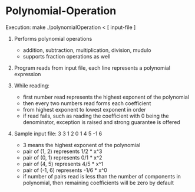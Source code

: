 # Polynomial-Operation

Execution:
    make
    ./polynomialOperation < [ input-file ]

1.  Performs polynomial operations
    -   addition, subtraction, multiplication, division, mudulo 
    -   supports fraction operations as well 

2.  Program reads from input file, 
    each line represents a polynomial expression 

3.  While reading:
    -   first number read represents the highest exponent of the polynomial
    -   then every two numbers read forms each coefficient 
    -   from highest exponent to lowest exponent in order 
    -   if read fails, such as reading the coefficient with 0 being the denominator, exception is raised and strong guarantee is offered

4.  Sample input file:
    3 3 1 2 0 1 4 5 -1 6
    -   3 means the highest exponent of the polynomial 
    -   pair of (1, 2) represents 1/2 * x^3 
    -   pair of (0, 1) represents 0/1 * x^2
    -   pair of (4, 5) represents 4/5 * x^1 
    -   pair of (-1, 6) represents -1/6 * x^0
    -   if number of pairs read is less than the number of components in polynomial, then remaining coefficients will be zero by default